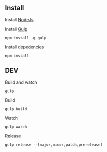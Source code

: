 ## Install

Install [NodeJs](https://nodejs.org/)

Install [Gulp](http://gulpjs.com/)

    npm install -g gulp

Install depedencies

    npm install

## DEV

Build and watch

    gulp

Build

    gulp build

Watch

    gulp watch

Release

    gulp release --[major,minor,patch,prerelease]
